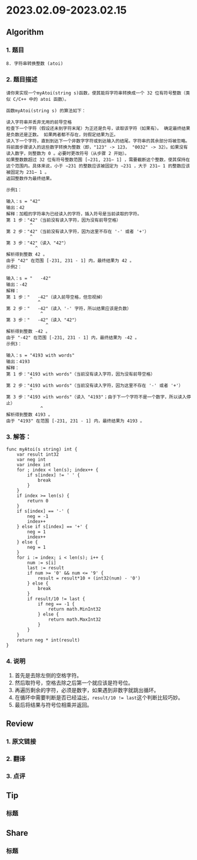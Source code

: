 # 2023.02.09-2023.02.15

## Algorithm
### 1. 题目
```
8. 字符串转换整数 (atoi)
```
### 2. 题目描述
```
请你来实现一个myAtoi(string s)函数，使其能将字符串转换成一个 32 位有符号整数（类似 C/C++ 中的 atoi 函数）。

函数myAtoi(string s) 的算法如下：

读入字符串并丢弃无用的前导空格
检查下一个字符（假设还未到字符末尾）为正还是负号，读取该字符（如果有）。 确定最终结果是负数还是正数。 如果两者都不存在，则假定结果为正。
读入下一个字符，直到到达下一个非数字字符或到达输入的结尾。字符串的其余部分将被忽略。
将前面步骤读入的这些数字转换为整数（即，"123" -> 123， "0032" -> 32）。如果没有读入数字，则整数为 0 。必要时更改符号（从步骤 2 开始）。
如果整数数超过 32 位有符号整数范围 [−231, 231− 1] ，需要截断这个整数，使其保持在这个范围内。具体来说，小于 −231 的整数应该被固定为 −231 ，大于 231− 1 的整数应该被固定为 231− 1 。
返回整数作为最终结果。

示例1：

输入：s = "42"
输出：42
解释：加粗的字符串为已经读入的字符，插入符号是当前读取的字符。
第 1 步："42"（当前没有读入字符，因为没有前导空格）
         ^
第 2 步："42"（当前没有读入字符，因为这里不存在 '-' 或者 '+'）
         ^
第 3 步："42"（读入 "42"）
           ^
解析得到整数 42 。
由于 "42" 在范围 [-231, 231 - 1] 内，最终结果为 42 。
示例2：

输入：s = "   -42"
输出：-42
解释：
第 1 步："   -42"（读入前导空格，但忽视掉）
            ^
第 2 步："   -42"（读入 '-' 字符，所以结果应该是负数）
             ^
第 3 步："   -42"（读入 "42"）
               ^
解析得到整数 -42 。
由于 "-42" 在范围 [-231, 231 - 1] 内，最终结果为 -42 。
示例3：

输入：s = "4193 with words"
输出：4193
解释：
第 1 步："4193 with words"（当前没有读入字符，因为没有前导空格）
         ^
第 2 步："4193 with words"（当前没有读入字符，因为这里不存在 '-' 或者 '+'）
         ^
第 3 步："4193 with words"（读入 "4193"；由于下一个字符不是一个数字，所以读入停止）
             ^
解析得到整数 4193 。
由于 "4193" 在范围 [-231, 231 - 1] 内，最终结果为 4193 。

```

### 3. 解答：
```golang
func myAtoi(s string) int {
	var result int32
	var neg int
	var index int
	for ; index < len(s); index++ {
		if s[index] != ' ' {
			break
		}
	}
	if index >= len(s) {
		return 0
	}
	if s[index] == '-' {
		neg = -1
		index++
	} else if s[index] == '+' {
		neg = 1
		index++
	} else {
		neg = 1
	}
	for i := index; i < len(s); i++ {
		num := s[i]
		last := result
		if num >= '0' && num <= '9' {
			result = result*10 + (int32(num) - '0')
		} else {
			break
		}
		if result/10 != last {
			if neg == -1 {
				return math.MinInt32
			} else {
				return math.MaxInt32
			}
		}
	}
	return neg * int(result)
}
```
### 4. 说明
1. 首先是去除左侧的空格字符。
2. 然后取符号，空格去除之后第一个就应该是符号位。
3. 再遍历剩余的字符，必须是数字，如果遇到非数字就跳出循环。
4. 在循环中需要判断是否已经溢出，`result/10 != last`这个判断比较巧妙。
5. 最后将结果与符号位相乘并返回。

## Review
### 1. 原文链接


### 2. 翻译


### 3. 点评


## Tip
### 标题


## Share
### 标题
